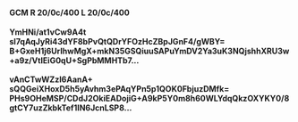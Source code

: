 #### GCM R 20/0c/400 L 20/0c/400
**YmHNi/at1vCw9A4t**<br/>**sl7qAqJyRi43dYF8bPvQtQDrYFOzHcZBpJGnF4/gWBY=**<br/>**B+GxeH1j6UrlhwMgX+mkN35GSQiuuSAPuYmDV2Ya3uK3NQjshhXRU3w+a9z/VtIEiG0qU+SgPbMMHTb7...**<br/><br/>
**vAnCTwWZzI6AanA+**<br/>**sQQGeiXHoxD5h5yAvhm3ePAqYPn5p1QOK0FbjuzDMfk=**<br/>**PHs9OHeMSP/CDdJ2OkiEADojiG+A9kP5Y0m8h60WLYdqQkzOXYKY0/8gtCY7uzZkbkTef1IN6JcnLSP8...**